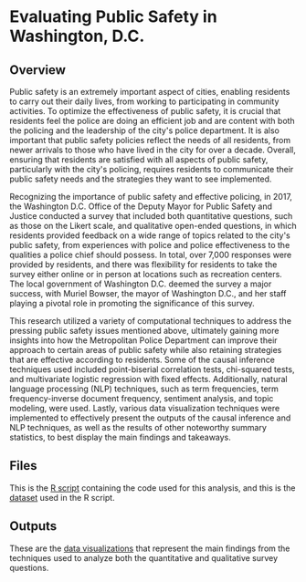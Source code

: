 # Evaluating Public Safety in Washington, D.C.

## Overview
Public safety is an extremely important aspect of cities, enabling residents to carry out their daily lives, from working to participating 
in community activities. To optimize the effectiveness of public safety, it is crucial that residents feel the police are doing an efficient 
job and are content with both the policing and the leadership of the city's police department. It is also important that public safety policies
reflect the needs of all residents, from newer arrivals to those who have lived in the city for over a decade. Overall, ensuring that residents
are satisfied with all aspects of public safety, particularly with the city's policing, requires residents to communicate their public safety needs
and the strategies they want to see implemented.

Recognizing the importance of public safety and effective policing, in 2017, the Washington D.C. Office of the Deputy Mayor for Public Safety and Justice 
conducted a survey that included both quantitative questions, such as those on the Likert scale, and qualitative open-ended questions, in which 
residents provided feedback on a wide range of topics related to the city's public safety, from experiences with police and police effectiveness to the 
qualities a police chief should possess. In total, over 7,000 responses were provided by residents, and there was flexibility for residents to take the 
survey either online or in person at locations such as recreation centers. The local government of Washington D.C. deemed the survey a major success, 
with Muriel Bowser, the mayor of Washington D.C., and her staff playing a pivotal role in promoting the significance of this survey.

This research utilized a variety of computational techniques to address the pressing public safety issues mentioned above, ultimately gaining more insights 
into how the Metropolitan Police Department can improve their approach to certain areas of public safety while also retaining strategies that are effective 
according to residents. Some of the causal inference techniques used included point-biserial correlation tests, chi-squared tests, and multivariate logistic 
regression with fixed effects. Additionally, natural language processing (NLP) techniques, such as term frequencies, term frequency-inverse document frequency, 
sentiment analysis, and topic modeling, were used. Lastly, various data visualization techniques were implemented to effectively present the outputs of the 
causal inference and NLP techniques, as well as the results of other noteworthy summary statistics, to best display the main findings and takeaways.

## Files
This is the [R script](https://github.com/AlexZak135/DC-Public-Safety/blob/main/Code/DC-Public-Safety-Code.R) containing the code used for this analysis, and this
is the [dataset](https://github.com/AlexZak135/DC-Public-Safety/blob/main/Data/DC-Public-Safety-Data.csv) used in the R script.

## Outputs
These are the [data visualizations](https://github.com/AlexZak135/DC-Public-Safety/tree/main/Outputs) that represent the main findings from the techniques used 
to analyze both the quantitative and qualitative survey questions.
